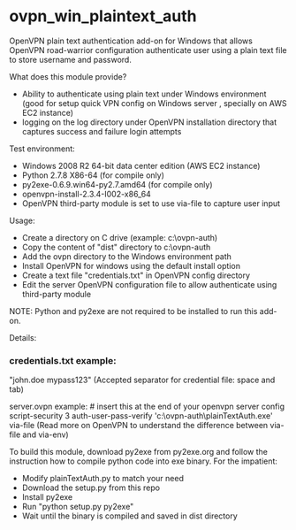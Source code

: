 ovpn_win_plaintext_auth
=======================

OpenVPN plain text authentication add-on for Windows that allows OpenVPN road-warrior configuration authenticate user using a plain text file to store username and password.

What does this module provide?
- Ability to authenticate using plain text under Windows environment (good for setup quick VPN config on Windows server , specially on AWS EC2 instance)
- logging on the log directory under OpenVPN installation directory that captures success and failure login attempts

Test environment:
- Windows 2008 R2 64-bit data center edition (AWS EC2 instance)
- Python 2.7.8 X86-64 (for compile only)
- py2exe-0.6.9.win64-py2.7.amd64 (for compile only)
- openvpn-install-2.3.4-I002-x86_64
- OpenVPN third-party module is set to use via-file to capture user input

Usage:

- Create a directory on C drive (example: c:\ovpn-auth)
- Copy the content of "dist" directory to c:\ovpn-auth
- Add the ovpn directory to the Windows environment path
- Install OpenVPN for windows using the default install option
- Create a text file "credentials.txt" in OpenVPN config directory
- Edit the server OpenVPN configuration file to allow authenticate using third-party module

NOTE:
Python and py2exe are not required to be installed to run this add-on.

Details:

<h3>credentials.txt example:</h3>
	"john.doe mypass123"
(Accepted separator for credential file: space and tab)

server.ovpn example:
	# insert this at the end of your openvpn server config
	script-security 3
	auth-user-pass-verify 'c:\\ovpn-auth\\plainTextAuth.exe' via-file
(Read more on OpenVPN to understand the difference between via-file and via-env)

To build this module, download py2exe from py2exe.org and follow the instruction how to compile python code into exe binary. For the impatient:
- Modify plainTextAuth.py to match your need
- Download the setup.py from this repo
- Install py2exe
- Run "python setup.py py2exe"
- Wait until the binary is compiled and saved in dist directory
